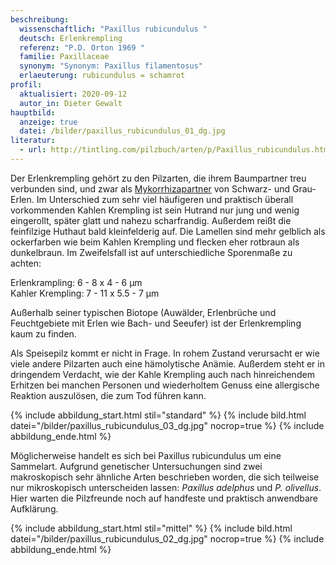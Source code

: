 ```yaml
---
beschreibung:
  wissenschaftlich: "Paxillus rubicundulus "
  deutsch: Erlenkrempling
  referenz: "P.D. Orton 1969 "
  familie: Paxillaceae
  synonym: "Synonym: Paxillus filamentosus"
  erlaeuterung: rubicundulus = schamrot
profil:
  aktualisiert: 2020-09-12
  autor_in: Dieter Gewalt
hauptbild:
  anzeige: true
  datei: /bilder/paxillus_rubicundulus_01_dg.jpg
literatur:
  - url: http://tintling.com/pilzbuch/arten/p/Paxillus_rubicundulus.html
---
```

Der Erlenkrempling gehört zu den Pilzarten, die ihrem Baumpartner treu verbunden sind, und zwar als [Mykorrhizapartner](<Mykorrhiza "Glossar">) von Schwarz- und Grau-Erlen. Im Unterschied zum sehr viel häufigeren und praktisch überall vorkommenden Kahlen Krempling ist sein Hutrand nur jung und wenig eingerollt, später glatt und nahezu scharfrandig. Außerdem reißt die feinfilzige Huthaut bald kleinfelderig auf. Die Lamellen sind mehr gelblich als ockerfarben wie beim Kahlen Krempling und flecken eher rotbraun als dunkelbraun. Im Zweifelsfall ist auf unterschiedliche Sporenmaße zu achten:

Erlenkrampling: 6 - 8 x 4 - 6 µm\
Kahler Krempling: 7 - 11 x 5.5 - 7 µm

Außerhalb seiner typischen Biotope (Auwälder, Erlenbrüche und Feuchtgebiete mit Erlen wie Bach- und Seeufer) ist der Erlenkrempling kaum zu finden.

Als Speisepilz kommt er nicht in Frage. In rohem Zustand verursacht er wie viele andere Pilzarten auch eine hämolytische Anämie. Außerdem steht er in dringendem Verdacht, wie der Kahle Krempling auch nach hinreichendem Erhitzen bei manchen Personen und wiederholtem Genuss eine allergische Reaktion auszulösen, die zum Tod führen kann.

{% include abbildung_start.html stil="standard" %}
{% include bild.html datei="/bilder/paxillus_rubicundulus_03_dg.jpg" nocrop=true %}
{% include abbildung_ende.html %}

Möglicherweise handelt es sich bei Paxillus rubicundulus um eine Sammelart. Aufgrund genetischer Untersuchungen sind zwei makroskopisch sehr ähnliche Arten beschrieben worden, die sich teilweise nur mikroskopisch unterscheiden lassen: *Paxillus adelphus* und *P.  olivellus*. Hier warten die Pilzfreunde noch auf handfeste und praktisch anwendbare Aufklärung.

{% include abbildung_start.html stil="mittel" %}
{% include bild.html datei="/bilder/paxillus_rubicundulus_02_dg.jpg" nocrop=true %}
{% include abbildung_ende.html %}